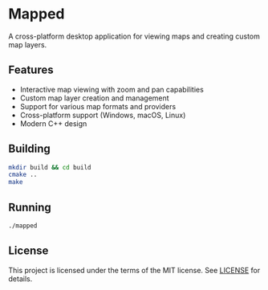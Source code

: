 # Mapped

A cross-platform desktop application for viewing maps and creating custom map layers.

## Features

- Interactive map viewing with zoom and pan capabilities
- Custom map layer creation and management
- Support for various map formats and providers
- Cross-platform support (Windows, macOS, Linux)
- Modern C++ design

## Building

```bash
mkdir build && cd build
cmake ..
make
```

## Running

```bash
./mapped
```

## License

This project is licensed under the terms of the MIT license. See [LICENSE](LICENSE) for details.